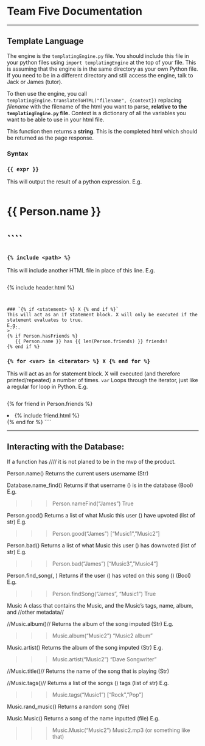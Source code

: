 # Team Five Documentation
---
## Template Language

The engine is the `templatingEngine.py` file. You should include this file in your python files using `import templatingEngine` at the top of your file. This is assuming that the engine is in the same directory as your own Python file. If you need to be in a different directory and still access the engine, talk to Jack or James (tutor).

To then use the engine, you call `templatingEngine.translateToHTML("filename", {context})` replacing _filename_ with the filename of the html you want to parse, **relative to the `templatingEngine.py` file.** Context is a dictionary of all the variables you want to be able to use in your html file.

This function then returns a **string**. This is the completed html which should be returned as the page response.

### Syntax

### `{{ expr }}`

This will output the result of a python expression.
E.g.
>````html
<h1>{{ Person.name }}<h1>
````

### `{% include <path> %}`
This will include another HTML file in place of this line.
E.g.
>````
{% include header.html %}
````


### `{% if <statement> %} X {% end if %}`
This will act as an if statement block. X will only be executed if the statement evaluates to true.
E.g.
>````
{% if Person.hasFriends %}
   {{ Person.name }} has {{ len(Person.friends) }} friends!
{% end if %}
````


### `{% for <var> in <iterator> %} X {% end for %}`
This will act as an for statement block. X will executed (and therefore printed/repeated) a number of times. `var` Loops through the iterator, just like a regular for loop in Python.
E.g.
>````html
{% for friend in Person.friends %}
   <li class=’friend’>
      {% include friend.html %}
   </li>
{% end for %}
 ````

---

## Interacting with the Database:

If a function has //<function name>// it is not planed to be in the mvp of the product.


Person.name()
Returns the current users username (Str)

Database.name_find(<Str>)
Returns if that username (<Str>) is in the database (Bool)
E.g.
>>>Person.nameFind(“James”)
True


Person.good(<Str>)
Returns a list of what Music this user (<Str>) have upvoted (list of str)
E.g.
>>>Person.good(“James”)
[“Music1”,”Music2”]


Person.bad(<Str>)
Returns a list of what Music this user (<Str>) has downvoted (list of str)
E.g.
>>>Person.bad(“James”)
[“Music3”,”Music4”]


Person.find_song(<Str1>, <Str2>)
Returns if the user (<Str1>) has voted on this song (<Str2>) (Bool)
E.g.
>>>Person.findSong(“James”, “Music1”)
True




Music
A class that contains the Music, and the Music’s tags, name, album, and //other metadata//


//Music.album(<Str>)//
Returns the album of the song imputed (Str)
E.g.
>>>Music.album(“Music2”)
“Music2 album”


Music.artist(<Str>)
Returns the album of the song imputed (Str)
E.g.
>>>Music.artist(“Music2”)
“Dave Songwriter”


//Music.title()//
Returns the name of the song that is playing (Str)


//Music.tags(<Str>)//
Returns a list of the songs (<Str>) tags (list of str)
E.g.
>>>Music.tags(“Music1”)
[“Rock”,”Pop”]


Music.rand_music()
Returns a random song (file)


Music.Music(<Str>)
Returns a song of the name inputted (file)
E.g.
>>>Music.Music(“Music2”)
Music2.mp3 (or something like that)
